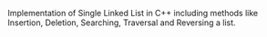 Implementation of Single Linked List in C++ including methods like Insertion, Deletion, Searching, Traversal and Reversing a list.

